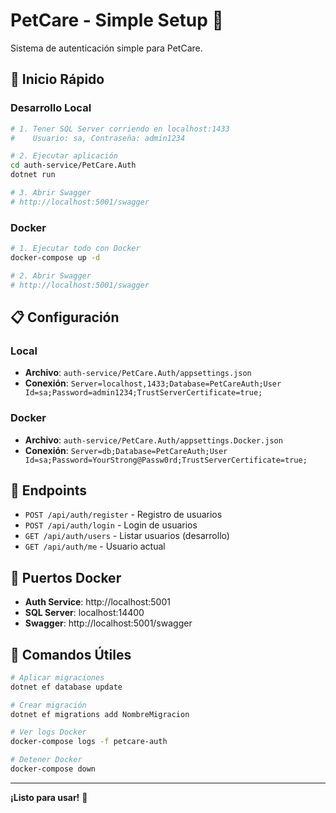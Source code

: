 # PetCare - Simple Setup 🐾

Sistema de autenticación simple para PetCare.

## 🚀 Inicio Rápido

### Desarrollo Local
```bash
# 1. Tener SQL Server corriendo en localhost:1433
#    Usuario: sa, Contraseña: admin1234

# 2. Ejecutar aplicación
cd auth-service/PetCare.Auth
dotnet run

# 3. Abrir Swagger
# http://localhost:5001/swagger
```

### Docker
```bash
# 1. Ejecutar todo con Docker
docker-compose up -d

# 2. Abrir Swagger
# http://localhost:5001/swagger
```

## 📋 Configuración

### Local
- **Archivo**: `auth-service/PetCare.Auth/appsettings.json`
- **Conexión**: `Server=localhost,1433;Database=PetCareAuth;User Id=sa;Password=admin1234;TrustServerCertificate=true;`

### Docker
- **Archivo**: `auth-service/PetCare.Auth/appsettings.Docker.json`
- **Conexión**: `Server=db;Database=PetCareAuth;User Id=sa;Password=YourStrong@Passw0rd;TrustServerCertificate=true;`

## 🎯 Endpoints

- `POST /api/auth/register` - Registro de usuarios
- `POST /api/auth/login` - Login de usuarios
- `GET /api/auth/users` - Listar usuarios (desarrollo)
- `GET /api/auth/me` - Usuario actual

## 🐳 Puertos Docker

- **Auth Service**: http://localhost:5001
- **SQL Server**: localhost:14400
- **Swagger**: http://localhost:5001/swagger

## 🔧 Comandos Útiles

```bash
# Aplicar migraciones
dotnet ef database update

# Crear migración
dotnet ef migrations add NombreMigracion

# Ver logs Docker
docker-compose logs -f petcare-auth

# Detener Docker
docker-compose down
```

---

**¡Listo para usar!** 🎉 